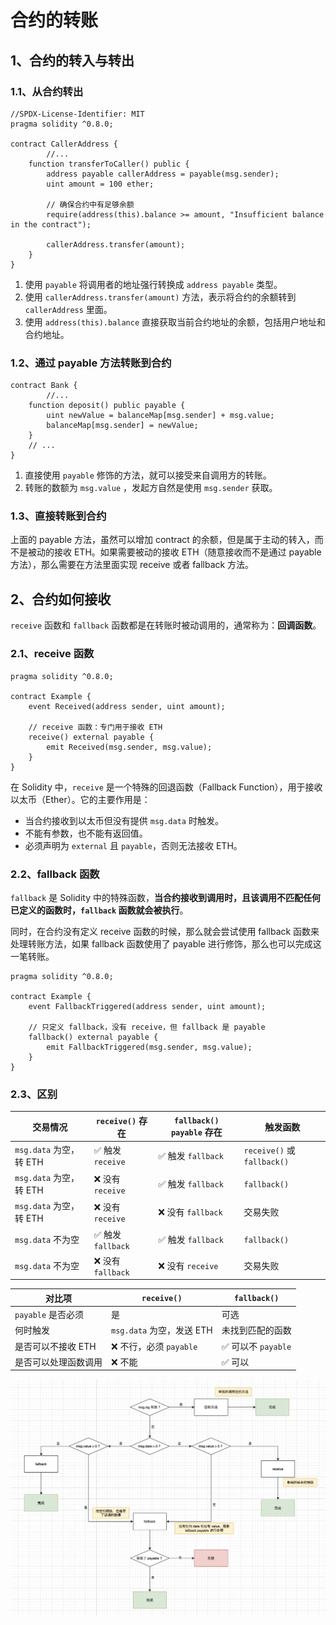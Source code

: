 # 合约的转账

## 1、合约的转入与转出

### 1.1、从合约转出

```solidity
//SPDX-License-Identifier: MIT
pragma solidity ^0.8.0;

contract CallerAddress {
		//...
    function transferToCaller() public {
        address payable callerAddress = payable(msg.sender);
        uint amount = 100 ether;

        // 确保合约中有足够余额
        require(address(this).balance >= amount, "Insufficient balance in the contract");

        callerAddress.transfer(amount);
    }
}
```

1. 使用 `payable` 将调用者的地址强行转换成  `address payable` 类型。
2. 使用 `callerAddress.transfer(amount)` 方法，表示将合约的余额转到 `callerAddress` 里面。
3. 使用 `address(this).balance` 直接获取当前合约地址的余额，包括用户地址和合约地址。

### 1.2、通过 payable 方法转账到合约

```solidity
contract Bank {
		//...
    function deposit() public payable {
        uint newValue = balanceMap[msg.sender] + msg.value;
        balanceMap[msg.sender] = newValue;
    }
    // ...
}

```

1. 直接使用 `payable` 修饰的方法，就可以接受来自调用方的转账。
2. 转账的数额为 `msg.value` ，发起方自然是使用 `msg.sender` 获取。

### 1.3、直接转账到合约

上面的 payable 方法，虽然可以增加 contract 的余额，但是属于主动的转入，而不是被动的接收 ETH。如果需要被动的接收 ETH（随意接收而不是通过 payable 方法），那么需要在方法里面实现 receive 或者 fallback 方法。



## 2、合约如何接收

`receive` 函数和 `fallback` 函数都是在转账时被动调用的，通常称为：**回调函数**。

### 2.1、receive 函数

```solidity
pragma solidity ^0.8.0;

contract Example {
    event Received(address sender, uint amount);

    // receive 函数：专门用于接收 ETH
    receive() external payable {
        emit Received(msg.sender, msg.value);
    }
}
```

在 Solidity 中，`receive` 是一个特殊的回退函数（Fallback Function），用于接收以太币（Ether）。它的主要作用是：

- 当合约接收到以太币但没有提供 `msg.data` 时触发。
- 不能有参数，也不能有返回值。
- 必须声明为 `external` 且 `payable`，否则无法接收 ETH。

### 2.2、fallback 函数

`fallback` 是 Solidity 中的特殊函数，**当合约接收到调用时，且该调用不匹配任何已定义的函数时，`fallback` 函数就会被执行**。

同时，在合约没有定义 receive 函数的时候，那么就会尝试使用 fallback 函数来处理转账方法，如果 fallback 函数使用了 payable 进行修饰，那么也可以完成这一笔转账。

```solidity
pragma solidity ^0.8.0;

contract Example {
    event FallbackTriggered(address sender, uint amount);

    // 只定义 fallback，没有 receive，但 fallback 是 payable
    fallback() external payable {
        emit FallbackTriggered(msg.sender, msg.value);
    }
}
```

### 2.3、区别

| 交易情况                | `receive()` 存在  | `fallback()` `payable` 存在 | 触发函数                    |
| ----------------------- | ----------------- | --------------------------- | --------------------------- |
| `msg.data` 为空，转 ETH | ✅ 触发 `receive`  | ✅ 触发 `fallback`           | `receive()` 或 `fallback()` |
| `msg.data` 为空，转 ETH | ❌ 没有 `receive`  | ✅ 触发 `fallback`           | `fallback()`                |
| `msg.data` 为空，转 ETH | ❌ 没有 `receive`  | ❌ 没有 `fallback`           | 交易失败                    |
| `msg.data` 不为空       | ✅ 触发 `fallback` | ✅ 触发 `fallback`           | `fallback()`                |
| `msg.data` 不为空       | ❌ 没有 `fallback` | ❌ 没有 `receive`            | 交易失败                    |

| 对比项               | `receive()`               | `fallback()`       |
| -------------------- | ------------------------- | ------------------ |
| `payable` 是否必须   | 是                        | 可选               |
| 何时触发             | `msg.data` 为空，发送 ETH | 未找到匹配的函数   |
| 是否可以不接收 ETH   | ❌ 不行，必须 `payable`    | ✅ 可以不 `payable` |
| 是否可以处理函数调用 | ❌ 不能                    | ✅ 可以             |

<img src="../../../img/receive.png" alt="abc" style="zoom:50%;" />
